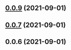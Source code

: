 ## [0.0.9](https://github.com/breezefeng/ZERO-UI/compare/v0.0.7...v0.0.9) (2021-09-01)



## [0.0.7](https://github.com/breezefeng/ZERO-UI/compare/v0.0.6...v0.0.7) (2021-09-01)



## 0.0.6 (2021-09-01)



